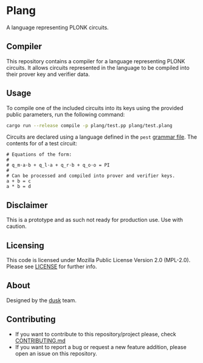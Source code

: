 # Plang

A language representing PLONK circuits.

## Compiler

This repository contains a compiler for a language representing PLONK circuits.
It allows circuits represented in the language to be compiled into their prover
key and verifier data.

## Usage

To compile one of the included circuits into its keys using the provided public
parameters, run the following command:

```sh
cargo run --release compile -p plang/test.pp plang/test.plang
```

Circuits are declared using a language defined in the `pest`
[grammar file](./plang/plang.pest). The contents for of a test circuit:

```text
# Equations of the form:
# 
# q_m⋅a⋅b + q_l⋅a + q_r⋅b + q_o⋅o = PI
#
# Can be processed and compiled into prover and verifier keys.
a + b = c
a * b = d
```

## Disclaimer

This is a prototype and as such not ready for production use. Use with caution.

## Licensing

This code is licensed under Mozilla Public License Version 2.0 (MPL-2.0). Please
see [LICENSE](./LICENSE) for further info.

## About

Designed by the [dusk](https://dusk.network) team.

## Contributing

- If you want to contribute to this repository/project please,
  check [CONTRIBUTING.md](./CONTRIBUTING.md)
- If you want to report a bug or request a new feature addition, please open an
  issue on this repository.
